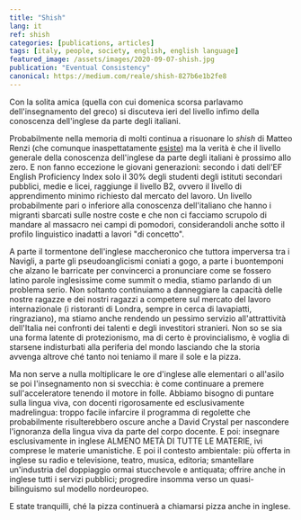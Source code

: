 ```yaml
---
title: "Shish"
lang: it
ref: shish
categories: [publications, articles]
tags: [italy, people, society, english, english language]
featured_image: /assets/images/2020-09-07-shish.jpg
publication: "Eventual Consistency"
canonical: https://medium.com/reale/shish-827b6e1b2fe8
---
```


Con la solita amica (quella con cui domenica scorsa parlavamo dell'insegnamento del greco) si discuteva ieri del livello infimo della conoscenza dell'inglese da parte degli italiani.

Probabilmente nella memoria di molti continua a risuonare lo *shish* di Matteo Renzi (che comunque inaspettatamente [esiste](https://www.merriam-webster.com/dictionary/sheesh)) ma la verità è che il livello generale della conoscenza dell'inglese da parte degli italiani è prossimo allo zero. E non fanno eccezione le giovani generazioni: secondo i dati dell'EF English Proficiency Index solo il 30% degli studenti degli istituti secondari pubblici, medie e licei, raggiunge il livello B2, ovvero il livello di apprendimento minimo richiesto dal mercato del lavoro. Un livello probabilmente pari o inferiore alla conoscenza dell'italiano che hanno i migranti sbarcati sulle nostre coste e che non ci facciamo scrupolo di mandare al massacro nei campi di pomodori, considerandoli anche sotto il profilo linguistico inadatti a lavori "di concetto".

A parte il tormentone dell'inglese maccheronico che tuttora imperversa tra i Navigli, a parte gli pseudoanglicismi coniati a gogo, a parte i buontemponi che alzano le barricate per convincerci a pronunciare come se fossero latino parole inglesissime come summit o media, stiamo parlando di un problema serio. Non soltanto continuiamo a danneggiare la capacità delle nostre ragazze e dei nostri ragazzi a competere sul mercato del lavoro internazionale (i ristoranti di Londra, sempre in cerca di lavapiatti, ringraziano), ma stiamo anche rendendo un pessimo servizio all'attrattività dell'Italia nei confronti dei talenti e degli investitori stranieri. Non so se sia una forma latente di protezionismo, ma di certo è provincialismo, è voglia di starsene indisturbati alla periferia del mondo lasciando che la storia avvenga altrove ché tanto noi teniamo il mare il sole e la pizza.

Ma non serve a nulla moltiplicare le ore d'inglese alle elementari o all'asilo se poi l'insegnamento non si svecchia: è come continuare a premere sull'acceleratore tenendo il motore in folle. Abbiamo bisogno di puntare sulla lingua viva, con docenti rigorosamente ed esclusivamente madrelingua: troppo facile infarcire il programma di regolette che probabilmente risulterebbero oscure anche a David Crystal per nascondere l'ignoranza della lingua viva da parte del corpo docente. E poi: insegnare esclusivamente in inglese ALMENO METÀ DI TUTTE LE MATERIE, ivi comprese le materie umanistiche. E poi il contesto ambientale: più offerta in inglese su radio e televisione, teatro, musica, editoria; smantellare un'industria del doppiaggio ormai stucchevole e antiquata; offrire anche in inglese tutti i servizi pubblici; progredire insomma verso un quasi-bilinguismo sul modello nordeuropeo.

E state tranquilli, ché la pizza continuerà a chiamarsi pizza anche in inglese.
